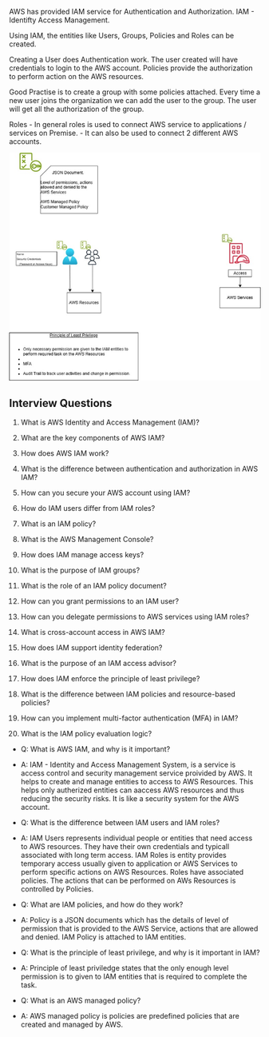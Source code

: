 AWS has provided IAM service for Authentication and Authorization.
IAM - Identifty Access Management.

Using IAM, the entities like Users, Groups, Policies and Roles can be created.

Creating a User does Authentication work. The user created will have credentials to login to the AWS account.
Policies provide the authorization to perform action on the AWS resources.

Good Practise is to create a group with some policies attached. Every time a new user joins the organization we can add the user to the group. 
The user will get all the authorization of the group.

Roles - In general roles is used to connect AWS service to applications / services on Premise.
      - It can also be used to connect 2 different AWS accounts.

![IAM](../images/IAM.jpg)

Interview Questions
-------------------
1. What is AWS Identity and Access Management (IAM)?

2. What are the key components of AWS IAM?

3. How does AWS IAM work?

4. What is the difference between authentication and authorization in AWS IAM?

5. How can you secure your AWS account using IAM?

6. How do IAM users differ from IAM roles?

7. What is an IAM policy?

8. What is the AWS Management Console?

9. How does IAM manage access keys?

10. What is the purpose of IAM groups?

11. What is the role of an IAM policy document?

12. How can you grant permissions to an IAM user?

13. How can you delegate permissions to AWS services using IAM roles?

14. What is cross-account access in AWS IAM?

15. How does IAM support identity federation?

16. What is the purpose of an IAM access advisor?

17. How does IAM enforce the principle of least privilege?

18. What is the difference between IAM policies and resource-based policies?

19. How can you implement multi-factor authentication (MFA) in IAM?

20. What is the IAM policy evaluation logic?


- Q: What is AWS IAM, and why is it important?
- A: IAM - Identity and Access Management System, is a service is access control and security management service proivided by AWS.
   It helps to create and manage entities to access to AWS Resources. This helps only autherized entities can aaccess AWS resources and thus reducing the security risks.
   It is like a security system for the AWS account.


- Q: What is the difference between IAM users and IAM roles?
- A: IAM Users represents individual people or entities that need access to AWS resources. They have their own credentials and typicall associated with long term access.
   IAM Roles is entity provides temporary access usually given to application or AWS Services to perform specific actions on AWS Resources. 
   Roles have associated policies. The actions that can be performed on AWs Resources is controlled by Policies.


- Q: What are IAM policies, and how do they work?
- A: Policy is a JSON documents which has the details of level of permission that is provided to the AWS Service, actions that are allowed and denied. 
   IAM Policy is attached to IAM entities.


- Q: What is the principle of least privilege, and why is it important in IAM?
- A: Principle of least priviledge states that the only enough level permission is to given to IAM entities that is required to complete the task. 


- Q: What is an AWS managed policy?
- A: AWS managed policy is policies are predefined policies that are created and managed by AWS.
